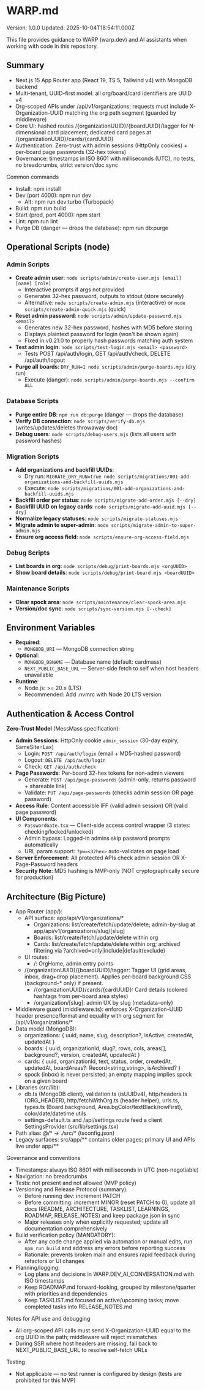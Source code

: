 # WARP.md

Version: 1.0.0
Updated: 2025-10-04T18:54:11.000Z

This file provides guidance to WARP (warp.dev) and AI assistants when working with code in this repository.

## Summary

- Next.js 15 App Router app (React 19, TS 5, Tailwind v4) with MongoDB backend
- Multi-tenant, UUID-first model: all org/board/card identifiers are UUID v4
- Org-scoped APIs under /api/v1/organizations; requests must include X-Organization-UUID matching the org path segment (guarded by middleware)
- Core UI: hashed routes /{organizationUUID}/{boardUUID}/tagger for N-dimensional card placement; dedicated card pages at /{organizationUUID}/cards/{cardUUID}
- Authentication: Zero-trust with admin sessions (HttpOnly cookies) + per-board page passwords (32-hex tokens)
- Governance: timestamps in ISO 8601 with milliseconds (UTC), no tests, no breadcrumbs, strict version/doc sync

Common commands
- Install: npm install
- Dev (port 4000): npm run dev
  - Alt: npm run dev:turbo (Turbopack)
- Build: npm run build
- Start (prod, port 4000): npm start
- Lint: npm run lint
- Purge DB (danger — drops the database): npm run db:purge

## Operational Scripts (node)

### Admin Scripts
- **Create admin user**: `node scripts/admin/create-user.mjs [email] [name] [role]`
  - Interactive prompts if args not provided
  - Generates 32-hex password, outputs to stdout (store securely)
  - Alternative: `node scripts/create-admin.mjs` (interactive) or `node scripts/create-admin-quick.mjs` (quick)
- **Reset admin password**: `node scripts/admin/update-password.mjs <email>`
  - Generates new 32-hex password, hashes with MD5 before storing
  - Displays plaintext password for login (won't be shown again)
  - Fixed in v0.21.0 to properly hash passwords matching auth system
- **Test admin login**: `node scripts/test-login.mjs <email> <password>`
  - Tests POST /api/auth/login, GET /api/auth/check, DELETE /api/auth/logout
- **Purge all boards**: `DRY_RUN=1 node scripts/admin/purge-boards.mjs` (dry run)
  - Execute (danger): `node scripts/admin/purge-boards.mjs --confirm ALL`

### Database Scripts
- **Purge entire DB**: `npm run db:purge` (danger — drops the database)
- **Verify DB connection**: `node scripts/verify-db.mjs` (writes/updates/deletes throwaway doc)
- **Debug users**: `node scripts/debug-users.mjs` (lists all users with password hashes)

### Migration Scripts
- **Add organizations and backfill UUIDs**:
  - Dry run: `MIGRATE_DRY_RUN=true node scripts/migrations/001-add-organizations-and-backfill-uuids.mjs`
  - Execute: `node scripts/migrations/001-add-organizations-and-backfill-uuids.mjs`
- **Backfill order per status**: `node scripts/migrate-add-order.mjs [--dry]`
- **Backfill UUID on legacy cards**: `node scripts/migrate-add-uuid.mjs [--dry]`
- **Normalize legacy statuses**: `node scripts/migrate-statuses.mjs`
- **Migrate admin to super-admin**: `node scripts/migrate-admin-to-super-admin.mjs`
- **Ensure org access field**: `node scripts/ensure-org-access-field.mjs`

### Debug Scripts
- **List boards in org**: `node scripts/debug/print-boards.mjs <orgUUID>`
- **Show board details**: `node scripts/debug/print-board.mjs <boardUUID>`

### Maintenance Scripts
- **Clear spock area**: `node scripts/maintenance/clear-spock-area.mjs`
- **Version/doc sync**: `node scripts/sync-version.mjs [--check]`

## Environment Variables

- **Required**:
  - `MONGODB_URI` — MongoDB connection string
- **Optional**:
  - `MONGODB_DBNAME` — Database name (default: cardmass)
  - `NEXT_PUBLIC_BASE_URL` — Server-side fetch to self when host headers unavailable
- **Runtime**:
  - Node.js: >= 20.x (LTS)
  - Recommended: Add .nvmrc with Node 20 LTS version

## Authentication & Access Control

**Zero-Trust Model** (MessMass specification):
- **Admin Sessions**: HttpOnly cookie `admin_session` (30-day expiry, SameSite=Lax)
  - Login: `POST /api/auth/login` (email + MD5-hashed password)
  - Logout: `DELETE /api/auth/login`
  - Check: `GET /api/auth/check`
- **Page Passwords**: Per-board 32-hex tokens for non-admin viewers
  - Generate: `POST /api/page-passwords` (admin-only, returns password + shareable link)
  - Validate: `PUT /api/page-passwords` (checks admin session OR page password)
- **Access Rule**: Content accessible IFF (valid admin session) OR (valid page password)
- **UI Components**:
  - `PasswordGate.tsx` — Client-side access control wrapper (3 states: checking/locked/unlocked)
  - Admin bypass: Logged-in admins skip password prompts automatically
  - URL param support: `?pw=<32hex>` auto-validates on page load
- **Server Enforcement**: All protected APIs check admin session OR X-Page-Password headers
- **Security Note**: MD5 hashing is MVP-only (NOT cryptographically secure for production)

## Architecture (Big Picture)
- App Router (app/):
  - API surface: app/api/v1/organizations/*
    - Organizations: list/create/fetch/update/delete; admin-by-slug at app/api/v1/organizations/slug/[slug]
    - Boards: list/create/fetch/update/delete within org
    - Cards: list/create/fetch/update/delete within org; archived filtering via ?archived=only|include|default(exclude)
  - UI routes:
    - /: OrgHome, admin entry points
  - /{organizationUUID}/{boardUUID}/tagger: Tagger UI (grid areas, inbox, drag+drop placement). Applies per-board background CSS (background-* only) if present.
    - /{organizationUUID}/cards/{cardUUID}: Card details (colored hashtags from per-board area styles)
    - /organization/[slug]: admin UX by slug (metadata-only)
- Middleware guard (middleware.ts): enforces X-Organization-UUID header presence/format and equality with org segment for /api/v1/organizations/*
- Data model (MongoDB):
  - organizations: { uuid, name, slug, description?, isActive, createdAt, updatedAt }
  - boards: { uuid, organizationId, slug?, rows, cols, areas[], background?, version, createdAt, updatedAt }
  - cards: { uuid, organizationId, text, status, order, createdAt, updatedAt, boardAreas?: Record<string,string>, isArchived? }
  - spock (inbox) is never persisted; an empty mapping implies spock on a given board
- Libraries (src/lib):
  - db.ts (MongoDB client), validation.ts (isUUIDv4), http/headers.ts (ORG_HEADER), http/fetchWithOrg.ts (header helper), urls.ts, types.ts (Board.background, Area.bgColor/textBlack/rowFirst), color/date/datetime utils
  - settings-default.ts and /api/settings route feed a client SettingsProvider (src/lib/settings.tsx)
- Path alias: @/* → ./src/* (tsconfig.json)
- Legacy surfaces: src/app/** contains older pages; primary UI and APIs live under app/**

Governance and conventions
- Timestamps: always ISO 8601 with milliseconds in UTC (non-negotiable)
- Navigation: no breadcrumbs
- Tests: not present and not allowed (MVP policy)
- Versioning and Release Protocol (summary):
  - Before running dev: increment PATCH
  - Before committing: increment MINOR (reset PATCH to 0), update all docs (README, ARCHITECTURE, TASKLIST, LEARNINGS, ROADMAP, RELEASE_NOTES) and keep package.json in sync
  - Major releases only when explicitly requested; update all documentation comprehensively
- Build verification policy (MANDATORY):
  - After any code change applied via automation or manual edits, run `npm run build` and address any errors before reporting success
  - Rationale: prevents broken main and ensures rapid feedback during refactors or UI changes
- Planning/logging:
  - Log plans and decisions in WARP.DEV_AI_CONVERSATION.md with ISO timestamps
  - Keep ROADMAP.md forward-looking, grouped by milestone/quarter with priorities and dependencies
  - Keep TASKLIST.md focused on active/upcoming tasks; move completed tasks into RELEASE_NOTES.md

Notes for API use and debugging
- All org-scoped API calls must send X-Organization-UUID equal to the org UUID in the path; middleware will reject mismatches
- During SSR where host headers are missing, fall back to NEXT_PUBLIC_BASE_URL to resolve self-fetch URLs

Testing
- Not applicable — no test runner is configured by design (tests are prohibited for this MVP)
